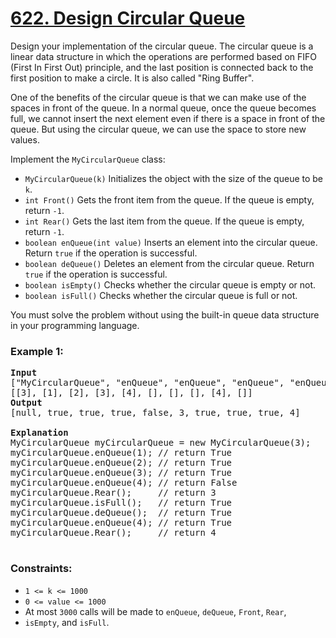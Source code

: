 # [622. Design Circular Queue](https://leetcode.com/problems/design-circular-queue)

Design your implementation of the circular queue. The circular queue is a linear data structure in which the operations are performed based on 
FIFO (First In First Out) principle, and the last position is connected back to the first position to make a circle. It is also called "Ring Buffer".

One of the benefits of the circular queue is that we can make use of the spaces in front of the queue. In a normal queue, once the queue becomes full, 
we cannot insert the next element even if there is a space in front of the queue. But using the circular queue, we can use the space to store new values.

Implement the <code>MyCircularQueue</code> class:

- <code>MyCircularQueue(k)</code> Initializes the object with the size of the queue to be <code>k</code>.
- <code>int Front()</code> Gets the front item from the queue. If the queue is empty, return <code>-1</code>.
- <code>int Rear()</code> Gets the last item from the queue. If the queue is empty, return <code>-1</code>.
- <code>boolean enQueue(int value)</code> Inserts an element into the circular queue. Return <code>true</code> if the operation is successful.
- <code>boolean deQueue()</code> Deletes an element from the circular queue. Return <code>true</code> if the operation is successful.
- <code>boolean isEmpty()</code> Checks whether the circular queue is empty or not.
- <code>boolean isFull()</code> Checks whether the circular queue is full or not.
  
You must solve the problem without using the built-in queue data structure in your programming language. 

### **Example 1:**
<pre>
<strong>Input</strong>
["MyCircularQueue", "enQueue", "enQueue", "enQueue", "enQueue", "Rear", "isFull", "deQueue", "enQueue", "Rear"]
[[3], [1], [2], [3], [4], [], [], [], [4], []]
<strong>Output</strong>
[null, true, true, true, false, 3, true, true, true, 4]

<strong>Explanation</strong>
MyCircularQueue myCircularQueue = new MyCircularQueue(3);
myCircularQueue.enQueue(1); // return True
myCircularQueue.enQueue(2); // return True
myCircularQueue.enQueue(3); // return True
myCircularQueue.enQueue(4); // return False
myCircularQueue.Rear();     // return 3
myCircularQueue.isFull();   // return True
myCircularQueue.deQueue();  // return True
myCircularQueue.enQueue(4); // return True
myCircularQueue.Rear();     // return 4
 </pre>

### **Constraints:**

- <code>1 <= k <= 1000</code>
- <code>0 <= value <= 1000</code>
- At most <code>3000</code> calls will be made to <code>enQueue</code>, <code>deQueue</code>, <code>Front</code>, <code>Rear</code>,
- <code>isEmpty</code>, and <code>isFull</code>.
